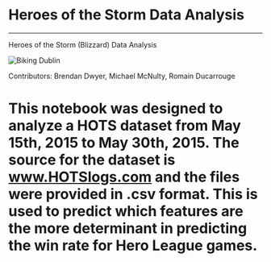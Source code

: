 # Heroes of the Storm Data Analysis
---------------------------------
Heroes of the Storm (Blizzard) Data Analysis


<img src="https://upload.wikimedia.org/wikipedia/en/0/04/Heroes_of_the_Storm_logo.png"
 alt="Biking Dublin" title="BikingDublin"/>   
 
Contributors: Brendan Dwyer, Michael McNulty, Romain Ducarrouge  
 
This notebook was designed to analyze a HOTS dataset from May 15th, 2015 to May 30th, 2015. 
The source for the dataset is www.HOTSlogs.com and the files were provided in .csv format.
This is used to predict which features are the more determinant in predicting the win rate
for Hero League games.
=======


